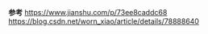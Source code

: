 **参考**
https://www.jianshu.com/p/73ee8caddc68
https://blog.csdn.net/worn_xiao/article/details/78888640